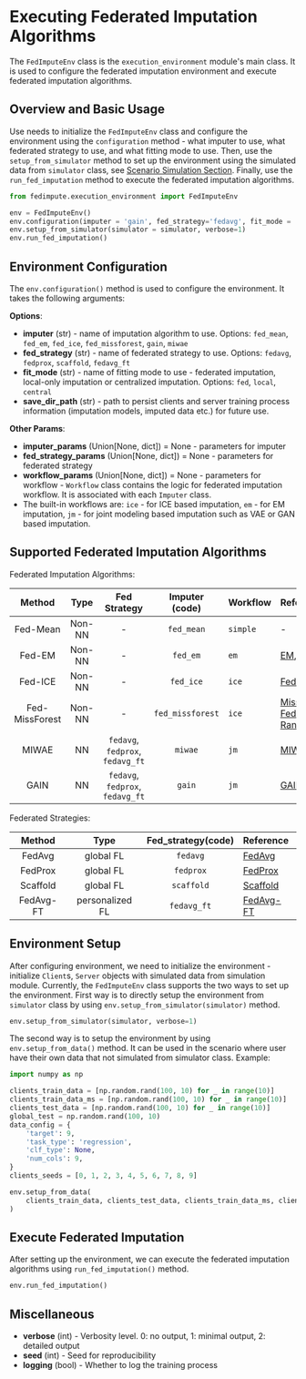 
# Executing Federated Imputation Algorithms

The `FedImputeEnv` class is the `execution_environment` module's main class. 
It is used to configure the federated imputation environment and execute federated imputation algorithms.

## Overview and Basic Usage

Use needs to initialize the `FedImputeEnv` class and configure the environment using the `configuration` 
method - what imputer to use, what federated strategy to use, and what fitting mode to use. 
Then, use the `setup_from_simulator` method to set up the environment using the simulated data from `simulator` class, 
see [Scenario Simulation Section](../user-guide/scenario_simulation.md). 
Finally, use the `run_fed_imputation` method to execute the federated imputation algorithms.

```python
from fedimpute.execution_environment import FedImputeEnv

env = FedImputeEnv()
env.configuration(imputer = 'gain', fed_strategy='fedavg', fit_mode = 'fed')
env.setup_from_simulator(simulator = simulator, verbose=1)
env.run_fed_imputation()
```

## Environment Configuration

The `env.configuration()` method is used to configure the environment. It takes the following arguments:

**Options**:

- **imputer** (str) - name of imputation algorithm to use. Options: `fed_mean`, `fed_em`, `fed_ice`, `fed_missforest`, `gain`, `miwae`
- **fed_strategy** (str) - name of federated strategy to use. Options: `fedavg`, `fedprox`, `scaffold`, `fedavg_ft`
- **fit_mode** (str) - name of fitting mode to use - federated imputation, local-only imputation or centralized imputation. Options: `fed`, `local`, `central`
- **save_dir_path** (str) - path to persist clients and server training process information (imputation models, imputed data etc.) for future use.

**Other Params**:

- **imputer_params** (Union[None, dict]) = None - parameters for imputer 
- **fed_strategy_params** (Union[None, dict]) = None - parameters for federated strategy
- **workflow_params** (Union[None, dict]) = None - parameters for workflow - 
`Workflow` class contains the logic for federated imputation workflow. It is associated with each `Imputer` class. 
- The built-in workflows are: `ice` - for ICE based imputation, `em` - for EM imputation, `jm` - for joint modeling based imputation such as VAE or GAN based imputation.



## Supported Federated Imputation Algorithms

Federated Imputation Algorithms:

|     Method     |     Type      |               Fed Strategy               |  Imputer (code)  | Workflow  | Reference                                                                                                                                                                                   |
|:--------------:|:-------------:|:----------------------------------------:|:----------------:|:----------|:--------------------------------------------------------------------------------------------------------------------------------------------------------------------------------------------|
|    Fed-Mean    |    Non-NN     |                    -                     |    `fed_mean`    | `simple`  | -                                                                                                                                                                                           |
|     Fed-EM     |    Non-NN     |                    -                     |     `fed_em`     | `em`      | [EM](https://github.com/vanderschaarlab/hyperimpute/blob/main/src/hyperimpute/plugins/imputers/plugin_EM.py), [FedEM](https://arxiv.org/abs/2108.10252)                                     |
|    Fed-ICE     |    Non-NN     |                    -                     |    `fed_ice`     | `ice`     | [FedICE](https://pubmed.ncbi.nlm.nih.gov/33122624/)                                                                                                                                         |
| Fed-MissForest |    Non-NN     |                    -                     | `fed_missforest` | `ice`     | [MissForest](https://github.com/vanderschaarlab/hyperimpute/blob/main/src/hyperimpute/plugins/imputers/plugin_missforest.py), [Fed Randomforest](https://pubmed.ncbi.nlm.nih.gov/35139148/) |
|     MIWAE      |      NN       |     `fedavg`, `fedprox`, `fedavg_ft`     |     `miwae`      | `jm`      | [MIWAE](https://github.com/vanderschaarlab/hyperimpute/blob/main/src/hyperimpute/plugins/imputers/plugin_miwae.py)                                                                          |
|      GAIN      |      NN       |     `fedavg`, `fedprox`, `fedavg_ft`     |      `gain`      | `jm`      | [GAIN](https://github.com/vanderschaarlab/hyperimpute/blob/main/src/hyperimpute/plugins/imputers/plugin_gain.py)                                                                            |

Federated Strategies:

|   Method    |      Type       | Fed_strategy(code) | Reference     |
|:-----------:|:---------------:|:------------------:|:--------------|
|   FedAvg    |    global FL    |      `fedavg`      | [FedAvg]()    |
|   FedProx   |    global FL    |     `fedprox`      | [FedProx]()   |
|  Scaffold   |    global FL    |     `scaffold`     | [Scaffold]()  |
|  FedAvg-FT  | personalized FL |    `fedavg_ft`     | [FedAvg-FT]() |


## Environment Setup

After configuring environment, we need to initialize the environment -  initialize `Client`s, `Server` objects with simulated data from simulation module.
Currently, the `FedImputeEnv` class supports the two ways to set up the environment. First way is to directly setup the environment from `simulator` 
class by using `env.setup_from_simulator(simulator)` method. 
```python
env.setup_from_simulator(simulator, verbose=1)
```

The second way is to setup the environment by using `env.setup_from_data()` method. It can be used
in the scenario where user have their own data that not simulated from simulator class. Example:

```python
import numpy as np

clients_train_data = [np.random.rand(100, 10) for _ in range(10)]
clients_train_data_ms = [np.random.rand(100, 10) for _ in range(10)]
clients_test_data = [np.random.rand(100, 10) for _ in range(10)]
global_test = np.random.rand(100, 10)
data_config = {
    'target': 9,
    'task_type': 'regression',
    'clf_type': None,
    'num_cols': 9,
}
clients_seeds = [0, 1, 2, 3, 4, 5, 6, 7, 8, 9]

env.setup_from_data(
    clients_train_data, clients_test_data, clients_train_data_ms, clients_seeds, global_test, data_config, verbose=1
)
```

## Execute Federated Imputation

After setting up the environment, we can execute the federated imputation algorithms using `run_fed_imputation()` method.

```python
env.run_fed_imputation()
```

## Miscellaneous

- **verbose** (int) - Verbosity level. 0: no output, 1: minimal output, 2: detailed output
- **seed** (int) - Seed for reproducibility
- **logging** (bool) - Whether to log the training process